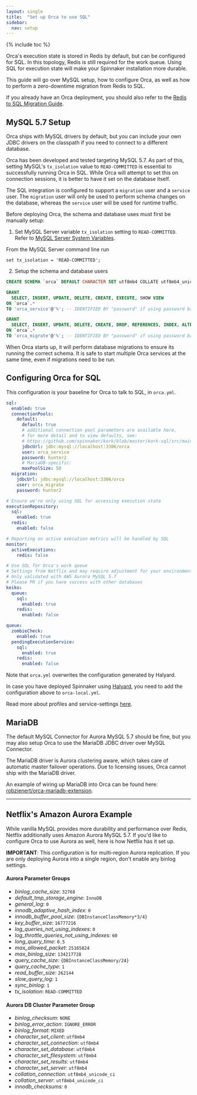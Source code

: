 ```yaml
---
layout: single
title:  "Set up Orca to use SQL"
sidebar:
  nav: setup
---
```


{% include toc %}

Orca's execution state is stored in Redis by default, but can be configured for SQL. 
In this topology, Redis is still required for the work queue.
Using SQL for execution state will make your Spinnaker installation more durable.

This guide will go over MySQL setup, how to configure Orca, as well as how to perform a zero-downtime migration from Redis to SQL.

If you already have an Orca deployment, you should also refer to the [Redis to SQL Migration Guide](/guides/operator/orca-redis-to-sql/).

## MySQL 5.7 Setup

Orca ships with MySQL drivers by default, but you can include your own JDBC drivers on the classpath if you need to connect to a different database.

Orca has been developed and tested targeting MySQL 5.7. As part of this, setting MySQL's `tx_isolation` value to `READ-COMMITTED` is essential to successfully running Orca in SQL. 
While Orca will attempt to set this on connection sessions, it is better to have it set on the database itself.

The SQL integration is configured to support a `migration` user and a `service` user.
The `migration` user will only be used to perform schema changes on the database, whereas the `service` user will be used for runtime traffic.

Before deploying Orca, the schema and database uses must first be manually setup:

1. Set MySQL Server variable `tx_isolation` setting to `READ-COMMITTED`. Refer to [MySQL Server System Variables](https://dev.mysql.com/doc/refman/5.7/en/server-system-variables.html#sysvar_tx_isolation).

From the MySQL Server command line run
```
set tx_isolation = 'READ-COMMITTED';
```

2. Setup the schema and database users
  
  ```sql
  CREATE SCHEMA `orca` DEFAULT CHARACTER SET utf8mb4 COLLATE utf8mb4_unicode_ci;

  GRANT 
    SELECT, INSERT, UPDATE, DELETE, CREATE, EXECUTE, SHOW VIEW
  ON `orca`.* 
  TO 'orca_service'@'%'; -- IDENTIFIED BY "password" if using password based auth

  GRANT 
    SELECT, INSERT, UPDATE, DELETE, CREATE, DROP, REFERENCES, INDEX, ALTER, LOCK TABLES, EXECUTE, SHOW VIEW 
  ON `orca`.* 
  TO 'orca_migrate'@'%'; -- IDENTIFIED BY "password" if using password based auth
  ```

When Orca starts up, it will perform database migrations to ensure its running the correct schema.
It is safe to start multiple Orca services at the same time, even if migrations need to be run.

## Configuring Orca for SQL

This configuration is your baseline for Orca to talk to SQL, in `orca.yml`.

```yaml
sql:
  enabled: true
  connectionPools:
    default:
      default: true
      # additional connection pool parameters are available here,
      # for more detail and to view defaults, see:
      # https://github.com/spinnaker/kork/blob/master/kork-sql/src/main/kotlin/com/netflix/spinnaker/kork/sql/config/ConnectionPoolProperties.kt
      jdbcUrl: jdbc:mysql://localhost:3306/orca
      user: orca_service
      password: hunter2
      # MariaDB-specific:
      maxPoolSize: 50
  migration:
    jdbcUrl: jdbc:mysql://localhost:3306/orca
    user: orca_migrate
    password: hunter2

# Ensure we're only using SQL for accessing execution state
executionRepository:
  sql:
    enabled: true
  redis:
    enabled: false

# Reporting on active execution metrics will be handled by SQL
monitor:
  activeExecutions:
    redis: false

# Use SQL for Orca's work queue
# Settings from Netflix and may require adjustment for your environment
# Only validated with AWS Aurora MySQL 5.7
# Please PR if you have success with other databases
keiko:
  queue:
    sql:
      enabled: true
    redis:
      enabled: false

queue:
  zombieCheck:
    enabled: true
  pendingExecutionService:
    sql:
      enabled: true
    redis:
      enabled: false
```
Note that `orca.yml` overwrites the configuration generated by Halyard.

In case you have deployed Spinnaker using [Halyard](/reference/halyard/), you need to add the configuration above to `orca-local.yml`.

Read more about profiles and service-settings [here](/reference/halyard/custom/).

## MariaDB

The default MySQL Connector for Aurora MySQL 5.7 should be fine, but you may also setup Orca to use the MariaDB JDBC driver over MySQL Connector.

The MariaDB driver is Aurora clustering aware, which takes care of automatic master failover operations. 
Due to licensing issues, Orca cannot ship with the MariaDB driver. 

An example of wiring up MariaDB into Orca can be found here: [robzienert/orca-mariadb-extension](https://github.com/robzienert/orca-mariadb-extension).

---

## Netflix's Amazon Aurora Example

While vanilla MySQL provides more durability and performance over Redis, Netflix additionally uses Amazon Aurora MySQL 5.7.
If you'd like to configure Orca to use Aurora as well, here is how Netflix has it set up.

**IMPORTANT**: This configuration is for multi-region Aurora replication.
If you are only deploying Aurora into a single region, don't enable any binlog settings.

#### Aurora Parameter Groups

- *binlog_cache_size*: `32768`
- *default_tmp_storage_engine*: `InnoDB`
- *general_log*: `0`
- *innodb_adaptive_hash_index*: `0`
- *innodb_buffer_pool_size*: `{DBInstanceClassMemory*3/4}`
- *key_buffer_size*: `16777216`
- *log_queries_not_using_indexes*: `0`
- *log_throttle_queries_not_using_indexes*: `60`
- *long_query_time*: `0.5`
- *max_allowed_packet*: `25165824`
- *max_binlog_size*: `134217728`
- *query_cache_size*: `{DBInstanceClassMemory/24}`
- *query_cache_type*: `1`
- *read_buffer_size*: `262144`
- *slow_query_log*: `1`
- *sync_binlog*: `1`
- *tx_isolation*: `READ-COMMITTED`

#### Aurora DB Cluster Parameter Group

- *binlog_checksum*: `NONE`
- *binlog_error_action*: `IGNORE_ERROR`
- *binlog_format*: `MIXED`
- *character_set_client*: `utf8mb4`
- *character_set_connection*: `utf8mb4`
- *character_set_database*: `utf8mb4`
- *character_set_filesystem*: `utf8mb4`
- *character_set_results*: `utf8mb4`
- *character_set_server*: `utf8mb4`
- *collation_connection*: `utf8mb4_unicode_ci`
- *collation_server*: `utf8mb4_unicode_ci`
- *innodb_checksums*: `0`
